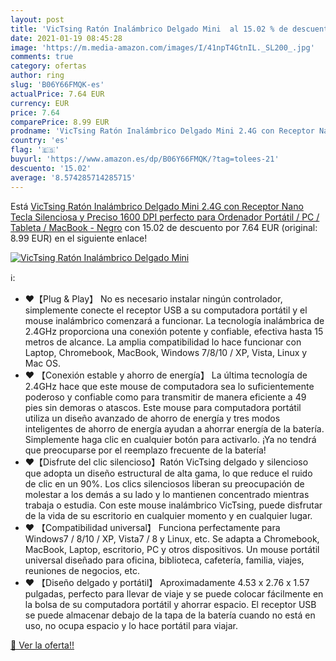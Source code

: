 ```yaml
---
layout: post
title: 'VicTsing Ratón Inalámbrico Delgado Mini  al 15.02 % de descuento'
date: 2021-01-19 08:45:28
image: 'https://m.media-amazon.com/images/I/41npT4GtnIL._SL200_.jpg'
comments: true
category: ofertas
author: ring
slug: 'B06Y66FMQK-es'
actualPrice: 7.64 EUR
currency: EUR
price: 7.64
comparePrice: 8.99 EUR
prodname: 'VicTsing Ratón Inalámbrico Delgado Mini 2.4G con Receptor Nano  Tecla Silenciosa y Preciso  1600 DPI  perfecto para Ordenador Portátil / PC / Tableta / MacBook - Negro'
country: 'es'
flag: '🇪🇸'
buyurl: 'https://www.amazon.es/dp/B06Y66FMQK/?tag=tolees-21'
descuento: '15.02'
average: '8.574285714285715'
---
```


Está [VicTsing Ratón Inalámbrico Delgado Mini 2.4G con Receptor Nano  Tecla Silenciosa y Preciso  1600 DPI  perfecto para Ordenador Portátil / PC / Tableta / MacBook - Negro](https://www.amazon.es/dp/B06Y66FMQK/?tag=tolees-21) con 15.02 de descuento por 7.64 EUR (original: 8.99 EUR) en el siguiente enlace!

[![VicTsing Ratón Inalámbrico Delgado Mini ](https://m.media-amazon.com/images/I/41npT4GtnIL._SL200_.jpg)](https://www.amazon.es/dp/B06Y66FMQK/?tag=tolees-21)

ℹ️:

- ❤【Plug & Play】 No es necesario instalar ningún controlador, simplemente conecte el receptor USB a su computadora portátil y el mouse inalámbrico comenzará a funcionar. La tecnología inalámbrica de 2.4GHz proporciona una conexión potente y confiable, efectiva hasta 15 metros de alcance. La amplia compatibilidad lo hace funcionar con Laptop, Chromebook, MacBook, Windows 7/8/10 / XP, Vista, Linux y Mac OS.
- ❤ 【Conexión estable y ahorro de energía】 La última tecnología de 2.4GHz hace que este mouse de computadora sea lo suficientemente poderoso y confiable como para transmitir de manera eficiente a 49 pies sin demoras o atascos. Este mouse para computadora portátil utiliza un diseño avanzado de ahorro de energía y tres modos inteligentes de ahorro de energía ayudan a ahorrar energía de la batería. Simplemente haga clic en cualquier botón para activarlo. ¡Ya no tendrá que preocuparse por el reemplazo frecuente de la batería!
- ❤【Disfrute del clic silencioso】Ratón VicTsing delgado y silencioso que adopta un diseño estructural de alta gama, lo que reduce el ruido de clic en un 90%. Los clics silenciosos liberan su preocupación de molestar a los demás a su lado y lo mantienen concentrado mientras trabaja o estudia. Con este mouse inalámbrico VicTsing, puede disfrutar de la vida de su escritorio en cualquier momento y en cualquier lugar.
- ❤ 【Compatibilidad universal】 Funciona perfectamente para Windows7 / 8/10 / XP, Vista7 / 8 y Linux, etc. Se adapta a Chromebook, MacBook, Laptop, escritorio, PC y otros dispositivos. Un mouse portátil universal diseñado para oficina, biblioteca, cafetería, familia, viajes, reuniones de negocios, etc.
- ❤ 【Diseño delgado y portátil】 Aproximadamente 4.53 x 2.76 x 1.57 pulgadas, perfecto para llevar de viaje y se puede colocar fácilmente en la bolsa de su computadora portátil y ahorrar espacio. El receptor USB se puede almacenar debajo de la tapa de la batería cuando no está en uso, no ocupa espacio y lo hace portátil para viajar.

[🛒 Ver la oferta!!](https://www.amazon.es/dp/B06Y66FMQK/?tag=tolees-21)
